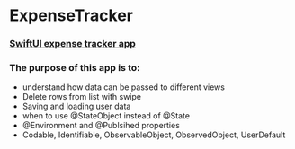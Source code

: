 # ExpenseTracker
### <ins>SwiftUI expense tracker app</ins>
### The purpose of this app is to: 
- understand how data can be passed to different views
- Delete rows from list with swipe
- Saving and loading user data
- when to use @StateObject instead of @State
- @Environment and @Publsihed properties
- Codable, Identifiable, ObservableObject, ObservedObject, UserDefault
